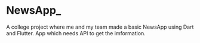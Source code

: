 # NewsApp_
A college project where me and my team made a basic NewsApp using Dart and Flutter.
App which needs API to get the imformation.
